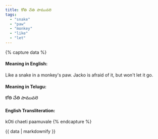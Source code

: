 ```yaml
---
title: కోతి చేతి పామువలె
tags:
  - "snake"
  - "paw"
  - "monkey"
  - "like"
  - "let"
---
```


{% capture data %}
#### Meaning in English:
Like a snake in a monkey's paw.
Jacko is afraid of it, but won't let it go.

#### Meaning in Telugu:
కోతి చేతి పామువలె

#### English Transliteration:
kOti chaeti paamuvale
{% endcapture %}

{{ data | markdownify }}

